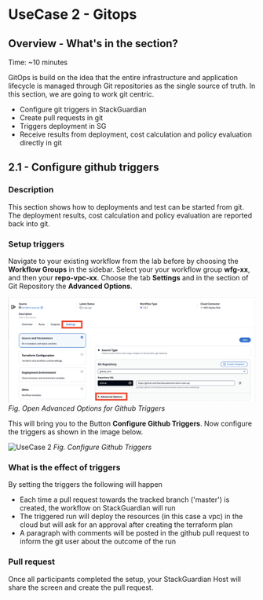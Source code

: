 # UseCase 2 - Gitops

## Overview - What's in the section?
Time: ~10 minutes

GitOps is build on the idea that the entire infrastructure and application lifecycle is managed through Git repositories as the single source of truth.
In this section, we are going to work git centric. 

* Configure git triggers in StackGuardian
* Create pull requests in git
* Triggers deployment in SG
* Receive results from deployment, cost calculation and policy evaluation directly in git


## 2.1 - Configure github triggers
### Description
This section shows how to deployments and test can be started from git.
The deployment results, cost calculation and policy evaluation are reported back into git. 

### Setup triggers
Navigate to your existing workflow from the lab before by choosing the **Workflow Groups** in the sidebar. 
Select your your workflow group **wfg-xx**, and then your **repo-vpc-xx**. 
Choose the tab **Settings** and in the section of Git Repository the **Advanced Options**. 

![UseCase 2](image/advanced-options.png)
_Fig. Open Advanced Options for Github Triggers_

This will bring you to the Button **Configure Github Triggers**. 
Now configure the triggers as shown in the image below. 

![UseCase 2](image/github-triggers.png|width=100)
_Fig. Configure Github Triggers_


### What is the effect of triggers
By setting the triggers the following will happen 
* Each time a pull request towards the tracked branch ('master') is created, the workflow on StackGuardian will run
* The triggered run will deploy the resources (in this case a vpc) in the cloud but will ask for an approval after creating the terraform plan
* A paragraph with comments will be posted in the github pull request to inform the git user about the outcome of the run

### Pull request
Once all participants completed the setup, your StackGuardian Host will share the screen and create the pull request.
